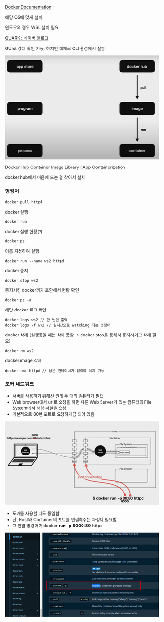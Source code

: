 [Docker Documentation](https://docs.docker.com/)

해당 OS에 맞게 설치

윈도우의 경우 WSL 설치 필요

[QUARK : 네이버 블로그](https://blog.naver.com/brainkorea/222208329797)

GUI로 상태 확인 가능, 하지만 대체로 CLI 환경에서 실행

![Untitled](../assets/6b9ade959d14.png)

[Docker Hub Container Image Library | App Containerization](https://hub.docker.com/)

docker hub에서 마음에 드는 걸 찾아서 설치

### 명령어

```
docker pull httpd
```

docker 실행

```
docker run
```

docker 실행 현황(?)

```
docker ps
```

이름 지정하여 실행

```
docker run --name ws2 httpd
```

docker 중지

```
docker stop ws2
```

중지시킨 docker까지 포함해서 현황 확인

```
docker ps -a
```

해당 docker 로그 확인

```
docker logs ws2 // 한 번만 출력
docker logs -f ws2 // 실시간으로 watching 되는 명령어
```

docker 삭제 (실행중일 때는 삭제 못함 → docker stop을 통해서 중지시키고 삭제 필요)

```
docker rm ws2
```

docker image 삭제

```
docker rmi httpd // 남은 컨테이너가 없어야 삭제 가능
```

### 도커 네트워크

- 서버를 사용하기 위해선 원래 두 대의 컴퓨터가 필요
- Web browser에서 url로 요청을 하면 다른 Web Server가 있는 컴퓨터의 File System에서 해당 파일을 요청
- 기본적으로 80번 포트로 요청하게끔 되어 있음

![Untitled](../assets/6668625bde02.png)

- 도커를 사용할 때도 동일함
- 단, Host와 Container의 포트를 연결해주는 과정이 필요함
- 그 연결 명령어가 docker **run -p 8000:80** httpd

![Untitled](../assets/f14bea14f774.png)